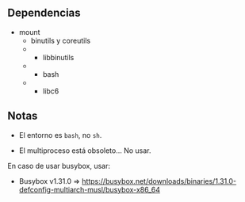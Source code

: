 ## Dependencias

 - mount
   - binutils y coreutils
   - - libbinutils
   -   - bash
   -   -  libc6

## Notas

- El entorno es `bash`, no `sh`.

 - El multiproceso está obsoleto... No usar.

En caso de usar busybox, usar:
 - Busybox v1.31.0 => https://busybox.net/downloads/binaries/1.31.0-defconfig-multiarch-musl/busybox-x86_64
